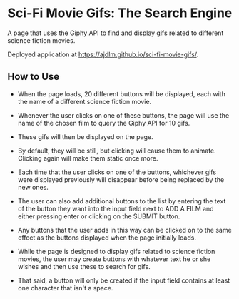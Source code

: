 # Sci-Fi Movie Gifs: The Search Engine

A page that uses the Giphy API to find and display gifs related to different science fiction movies.

Deployed application at https://ajdlm.github.io/sci-fi-movie-gifs/.

## How to Use

* When the page loads, 20 different buttons will be displayed, each with the name of a different science fiction movie.

* Whenever the user clicks on one of these buttons, the page will use the name of the chosen film to query the Giphy API for 10 gifs.

* These gifs will then be displayed on the page.

* By default, they will be still, but clicking will cause them to animate. Clicking again will make them static once more.

* Each time that the user clicks on one of the buttons, whichever gifs were displayed previously will disappear before being replaced by the new ones.

* The user can also add additional buttons to the list by entering the text of the button they want into the input field next to ADD A FILM and either pressing enter or clicking on the SUBMIT button.

* Any buttons that the user adds in this way can be clicked on to the same effect as the buttons displayed when the page initially loads.

* While the page is designed to display gifs related to science fiction movies, the user may create buttons with whatever text he or she wishes and then use these to search for gifs.

* That said, a button will only be created if the input field contains at least one character that isn't a space.
